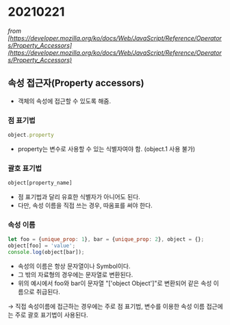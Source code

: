 # 20210221

*from [https://developer.mozilla.org/ko/docs/Web/JavaScript/Reference/Operators/Property_Accessors](https://developer.mozilla.org/ko/docs/Web/JavaScript/Reference/Operators/Property_Accessors)*

## 속성 접근자(Property accessors)

- 객체의 속성에 접근할 수 있도록 해줌.

### 점 표기법

```jsx
object.property
```

- property는 변수로 사용할 수 있는 식별자여야 함. (object.1 사용 불가)

### 괄호 표기법

```jsx
object[property_name]
```

- 점 표기법과 달리 유효한 식별자가 아니어도 된다.
- 다만, 속성 이름을 직접 쓰는 경우, 따옴표를 써야 한다.

### 속성 이름

```jsx
let foo = {unique_prop: 1}, bar = {unique_prop: 2}, object = {};
object[foo] = 'value';
console.log(object[bar]);
```

- 속성의 이름은 항상 문자열이나 Symbol이다.
- 그 밖의 자료형의 경우에는 문자열로 변환된다.
- 위의 예시에서 foo와 bar이 문자열 "['object Object']"로 변환되어 같은 속성 이름으로 취급된다.

→ 직접 속성이름에 접근하는 경우에는 주로 점 표기법, 변수를 이용한 속성 이름 접근에는 주로 괄호 표기법이 사용된다.